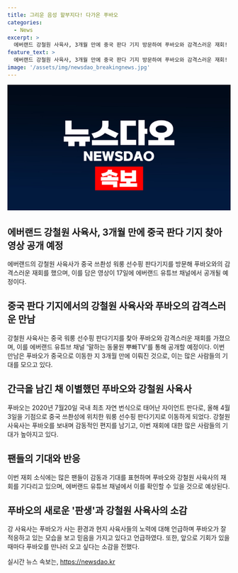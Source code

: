 ```yaml
---
title: 그리운 음성 할부지다! 다가온 푸바오
categories:
  - News
excerpt: >
  에버랜드 강철원 사육사, 3개월 만에 중국 판다 기지 방문하여 푸바오와 감격스러운 재회! 에버랜드 유튜브 영상 공개 예정으로 기대감 UP! 강 사육사의 편지와 재회 소식으로 인한 감동적인 순간 기대 고조 중. 팬들은 푸바오의 사진과 영상을 통해 강 사육사와의 특별한 인연을 재차 느낄 수 있을 것으로 예상됨.
feature_text: >
  에버랜드 강철원 사육사, 3개월 만에 중국 판다 기지 방문하여 푸바오와 감격스러운 재회! 에버랜드 유튜브 영상 공개 예정으로 기대감 UP! 강 사육사의 편지와 재회 소식으로 인한 감동적인 순간 기대 고조 중. 팬들은 푸바오의 사진과 영상을 통해 강 사육사와의 특별한 인연을 재차 느낄 수 있을 것으로 예상됨.
image: '/assets/img/newsdao_breakingnews.jpg'
---
```


<p><img src="/assets/img/newsdao_breakingnews.jpg" alt="implanttips 속보" /></p>

<h2 data-ke-size="size26">에버랜드 강철원 사육사, 3개월 만에 중국 판다 기지 찾아 영상 공개 예정</h2>

<p data-ke-size="size16">에버랜드의 강철원 사육사가 중국 쓰촨성 워룽 선수핑 판다기지를 방문해 푸바오와의 감격스러운 재회를 했으며, 이를 담은 영상이 17일에 에버랜드 유튜브 채널에서 공개될 예정이다.</p>

<h2>중국 판다 기지에서의 강철원 사육사와 푸바오의 감격스러운 만남</h2>

<p data-ke-size="size16">강철원 사육사는 중국 워룽 선수핑 판다기지를 찾아 푸바오와 감격스러운 재회를 가졌으며, 이를 에버랜드 유튜브 채널 '말하는 동물원 뿌빠TV'를 통해 공개할 예정이다. 이번 만남은 푸바오가 중국으로 이동한 지 3개월 만에 이뤄진 것으로, 이는 많은 사람들의 기대를 모으고 있다.</p>

<h2>간극을 남긴 채 이별했던 푸바오와 강철원 사육사</h2>

<p data-ke-size="size16">푸바오는 2020년 7월20일 국내 최초 자연 번식으로 태어난 자이언트 판다로, 올해 4월 3일을 기점으로 중국 쓰촨성에 위치한 워룽 선수핑 판다기지로 이동하게 되었다. 강철원 사육사는 푸바오를 보내며 감동적인 편지를 남기고, 이번 재회에 대한 많은 사람들의 기대가 높아지고 있다.</p>

<h2>팬들의 기대와 반응</h2>

<p data-ke-size="size16">이번 재회 소식에는 많은 팬들이 감동과 기대를 표현하며 푸바오와 강철원 사육사의 재회를 기다리고 있으며, 에버랜드 유튜브 채널에서 이를 확인할 수 있을 것으로 예상된다.</p>

<h2>푸바오의 새로운 '판생'과 강철원 사육사의 소감</h2>

<p data-ke-size="size16">강 사육사는 푸바오가 사는 환경과 현지 사육사들의 노력에 대해 언급하며 푸바오가 잘 적응하고 있는 모습을 보고 믿음을 가지고 있다고 언급하였다. 또한, 앞으로 기회가 있을 때마다 푸바오를 만나러 오고 싶다는 소감을 전했다.</p>
실시간 뉴스 속보는, <a href="https://newsdao.kr" rel="dofollow">https://newsdao.kr</a>


